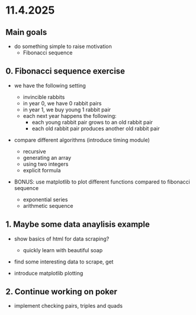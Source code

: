# 11.4.2025

## Main goals

- do something simple to raise motivation
  - Fibonacci sequence

## 0. Fibonacci sequence exercise

- we have the following setting
  - invincible rabbits
  - in year 0, we have 0 rabbit pairs
  - in year 1, we buy young 1 rabbit pair
  - each next year happens the following:
    - each young rabbit pair grows to an old rabbit pair
    - each old rabbit pair produces another old rabbit pair

- compare different algorithms (introduce timing module)
  - recursive
  - generating an array
  - using two integers
  - explicit formula

- BONUS: use matplotlib to plot different functions compared to fibonacci sequence
  - exponential series
  - arithmetic sequence

## 1. Maybe some data anaylisis example

- show basics of html for data scraping?
  - quickly learn with beautiful soap

- find some interesting data to scrape, get

- introduce matplotlib plotting


## 2. Continue working on poker

- implement checking pairs, triples and quads